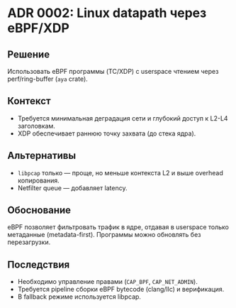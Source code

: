 # ADR 0002: Linux datapath через eBPF/XDP

## Решение
Использовать eBPF программы (TC/XDP) с userspace чтением через perf/ring-buffer (`aya` crate).

## Контекст
* Требуется минимальная деградация сети и глубокий доступ к L2-L4 заголовкам.
* XDP обеспечивает раннюю точку захвата (до стека ядра).

## Альтернативы
* `libpcap` только — проще, но меньше контекста L2 и выше overhead копирования.
* Netfilter queue — добавляет latency.

## Обоснование
eBPF позволяет фильтровать трафик в ядре, отдавая в userspace только метаданные (metadata-first). Программы можно обновлять без перезагрузки.

## Последствия
* Необходимо управление правами (`CAP_BPF`, `CAP_NET_ADMIN`).
* Требуется pipeline сборки eBPF bytecode (clang/llc) и верификация.
* В fallback режиме используется libpcap.
